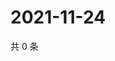 # 2021-11-24

共 0 条

<!-- BEGIN WEIBO -->
<!-- 最后更新时间 Wed Nov 24 2021 13:08:06 GMT+0800 (China Standard Time) -->

<!-- END WEIBO -->
